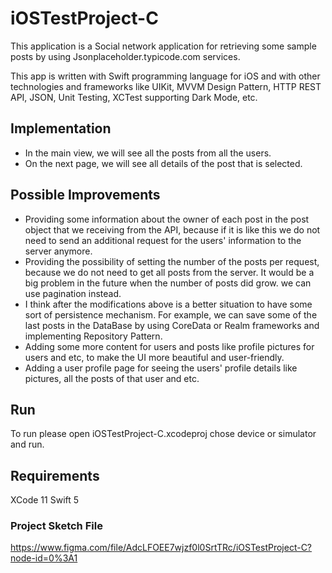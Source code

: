 # iOSTestProject-C

This application is a Social network application for retrieving some sample posts by using Jsonplaceholder.typicode.com services.

This app is written with Swift programming language for iOS and with other technologies and frameworks like UIKit, MVVM Design Pattern, HTTP REST API, JSON, Unit Testing, XCTest supporting Dark Mode, etc. 

## Implementation
- In the main view, we will see all the posts from all the users. 
- On the next page, we will see all details of the post that is selected.

## Possible Improvements
- Providing some information about the owner of each post in the post object that we receiving from the API, because if it is like this we do not need to send an additional request for the users' information to the server anymore.
- Providing the possibility of setting the number of the posts per request, because we do not need to get all posts from the server. It would be a big problem in the future when the number of posts did grow. we can use pagination instead.
- I think after the modifications above is a better situation to have some sort of persistence mechanism. For example, we can save some of the last posts in the DataBase by using CoreData or Realm frameworks and implementing Repository Pattern.
- Adding some more content for users and posts like profile pictures for users and etc, to make the UI more beautiful and user-friendly.
- Adding a user profile page for seeing the users' profile details like pictures, all the posts of that user and etc. 

## Run
To run please open iOSTestProject-C.xcodeproj chose device or simulator and run.

## Requirements
XCode 11
Swift 5

### Project Sketch File
https://www.figma.com/file/AdcLFOEE7wjzf0l0SrtTRc/iOSTestProject-C?node-id=0%3A1
